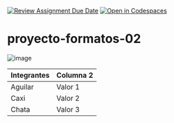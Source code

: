 [![Review Assignment Due Date](https://classroom.github.com/assets/deadline-readme-button-22041afd0340ce965d47ae6ef1cefeee28c7c493a6346c4f15d667ab976d596c.svg)](https://classroom.github.com/a/OT8lK55O)
[![Open in Codespaces](https://classroom.github.com/assets/launch-codespace-2972f46106e565e64193e422d61a12cf1da4916b45550586e14ef0a7c637dd04.svg)](https://classroom.github.com/open-in-codespaces?assignment_repo_id=15604050)
# proyecto-formatos-02
![image](https://github.com/user-attachments/assets/2f5eb2d2-d671-49f3-8fd3-7c1416f8fcb3)

| Integrantes | Columna 2 |
|-----------|-----------|
| Aguilar   | Valor 1   |
| Caxi  | Valor 2   |
| Chata    | Valor 3   |

